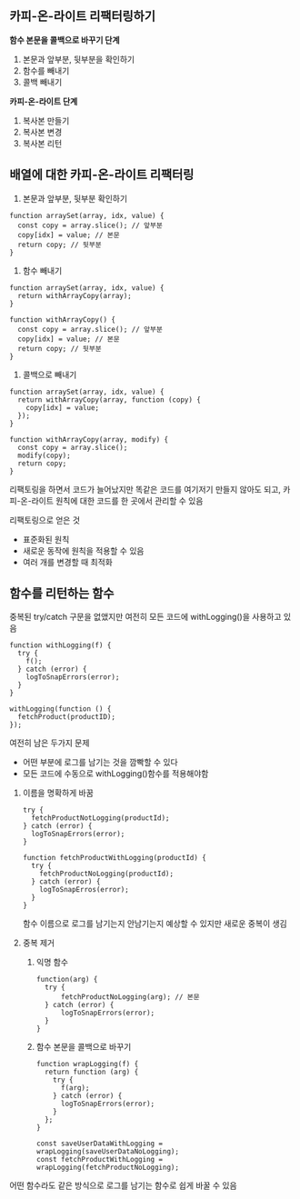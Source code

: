 ## 카피-온-라이트 리팩터링하기

**함수 본문을 콜백으로 바꾸기 단계**

1. 본문과 앞부분, 뒷부분을 확인하기
2. 함수를 빼내기
3. 콜백 빼내기

**카피-온-라이트 단계**

1. 복사본 만들기
2. 복사본 변경
3. 복사본 리턴

## 배열에 대한 카피-온-라이트 리팩터링

1. 본문과 앞부분, 뒷부분 확인하기

```tsx
function arraySet(array, idx, value) {
  const copy = array.slice(); // 앞부분
  copy[idx] = value; // 본문
  return copy; // 뒷부분
}
```

1. 함수 빼내기

```tsx
function arraySet(array, idx, value) {
  return withArrayCopy(array);
}

function withArrayCopy() {
  const copy = array.slice(); // 앞부분
  copy[idx] = value; // 본문
  return copy; // 뒷부분
}
```

1. 콜백으로 빼내기

```tsx
function arraySet(array, idx, value) {
  return withArrayCopy(array, function (copy) {
    copy[idx] = value;
  });
}

function withArrayCopy(array, modify) {
  const copy = array.slice();
  modify(copy);
  return copy;
}
```

리팩토링을 하면서 코드가 늘어났지만 똑같은 코드를 여기저기 만들지 않아도 되고, 카피-온-라이트 원칙에 대한 코드를 한 곳에서 관리할 수 있음

리팩토링으로 얻은 것

- 표준화된 원칙
- 새로운 동작에 원칙을 적용할 수 있음
- 여러 개를 변경할 때 최적화

## 함수를 리턴하는 함수

중복된 try/catch 구문을 없앴지만 여전히 모든 코드에 withLogging()을 사용하고 있음

```tsx
function withLogging(f) {
  try {
    f();
  } catch (error) {
    logToSnapErrors(error);
  }
}

withLogging(function () {
  fetchProduct(productID);
});
```

여전히 남은 두가지 문제

- 어떤 부분에 로그를 남기는 것을 깜빡할 수 있다
- 모든 코드에 수동으로 withLogging()함수를 적용해야함

1. 이름을 명확하게 바꿈

   ```tsx
   try {
     fetchProductNotLogging(productId);
   } catch (error) {
     logToSnapErrors(error);
   }

   function fetchProductWithLogging(productId) {
     try {
       fetchProductNoLogging(productId);
     } catch (error) {
       logToSnapErros(error);
     }
   }
   ```

   함수 이름으로 로그를 남기는지 안남기는지 예상할 수 있지만 새로운 중복이 생김

2. 중복 제거

   1. 익명 함수

      ```tsx
      function(arg) {
      	try {
      		fetchProductNoLogging(arg); // 본문
      	} catch (error) {
      		logToSnapErrors(error);
      	}
      }
      ```

   2. 함수 본문을 콜백으로 바꾸기

      ```tsx
      function wrapLogging(f) {
        return function (arg) {
          try {
            f(arg);
          } catch (error) {
            logToSnapErrors(error);
          }
        };
      }

      const saveUserDataWithLogging = wrapLogging(saveUserDataNoLogging);
      const fetchProductWithLogging = wrapLogging(fetchProductNoLogging);
      ```

어떤 함수라도 같은 방식으로 로그를 남기는 함수로 쉽게 바꿀 수 있음
